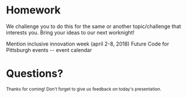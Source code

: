 # Homework 
We challenge you to do this for the same or another topic/challenge that interests you. Bring your ideas to our next worknight! 


Mention inclusive innovation week (april 2-8, 2018)
Future Code for Pittsburgh events -- event calendar


# Questions?

<small>Thanks for coming! Don't forget to give us feedback on today's presentation.</small>
